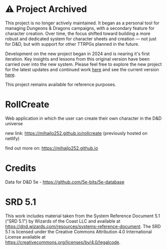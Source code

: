 # ⚠️ Project Archived

This project is no longer actively maintained. It began as a personal tool for managing Dungeons & Dragons campaigns, with a secondary feature for character creation. Over time, the focus shifted toward building a more robust and dedicated system for character sheets and creation — not just for D&D, but with support for other TTRPGs planned in the future.

Development on the new project began in 2024 and is nearing it's first iteration. Key insights and lessons from this original version have been carried over into the new system. Please feel free to explore the new project for the latest updates and continued work <a href="https://github.com/mihajlo252/the-scrollforge" target="_blank" className="link text-primary">
here</a> and see the current version <a href="https://thescrollforge.netlify.app" target="_blank" className="link text-primary">here</a>.

This project remains available for reference purposes.

# RollCreate

Web application in which the user can create their own character in the D&D universe

new link: https://mihajlo252.github.io/rollcreate (previously hosted on netlify)

find out more on: https://mihajlo252.github.io

# Credits

Data for D&D 5e - https://github.com/5e-bits/5e-database

# SRD 5.1

This work includes material taken from the System Reference Document 5.1 (“SRD 5.1”) by Wizards of
the Coast LLC and available at https://dnd.wizards.com/resources/systems-reference-document. The
SRD 5.1 is licensed under the Creative Commons Attribution 4.0 International License available at
https://creativecommons.org/licenses/by/4.0/legalcode.
